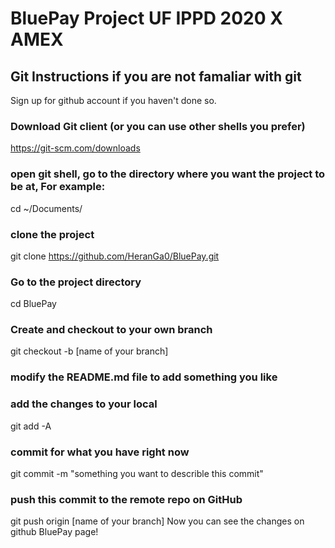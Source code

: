 # BluePay Project UF IPPD 2020 X AMEX

## Git Instructions if you are not famaliar with git
Sign up for github account if you haven't done so.
### Download Git client (or you can use other shells you prefer)
https://git-scm.com/downloads
### open git shell, go to the directory where you want the project to be at, For example:
cd ~/Documents/
### clone the project 
git clone https://github.com/HeranGa0/BluePay.git
### Go to the project directory
cd BluePay
### Create and checkout to your own branch
git checkout -b [name of your branch]
### modify the README.md file to add something you like
### add the changes to your local
git add -A
### commit for what you have right now
git commit -m "something you want to describle this commit"
### push this commit to the remote repo on GitHub
git push origin [name of your branch]
Now you can see the changes on github BluePay page!

